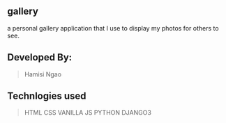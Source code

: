 ## gallery
 a personal gallery application that I use to display my photos for others to see.
 
## Developed By:
>Hamisi Ngao

## Technlogies used
>HTML CSS  VANILLA JS PYTHON DJANGO3

